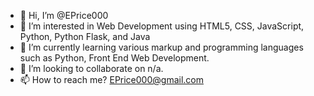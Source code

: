 - 👋 Hi, I’m @EPrice000
- 👀 I’m interested in Web Development using HTML5, CSS, JavaScript, Python, Python Flask, and Java
- 🌱 I’m currently learning various markup and programming languages such as Python, Front End Web Development.
- 💞️ I’m looking to collaborate on n/a.
- 📫 How to reach me? EPrice000@gmail.com

<!---
EPrice000/EPrice000 is a ✨ special ✨ repository because its `README.md` (this file) appears on your GitHub profile.
You can click the Preview link to take a look at your changes.
--->
